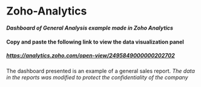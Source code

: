 # Zoho-Analytics
***Dashboard of General Analysis example made in Zoho Analytics***
#### Copy and paste the following link to view the data visualization panel
##### https://analytics.zoho.com/open-view/2495849000000202702
The dashboard presented is an example of a general sales report. *The data in the reports was modified to protect the confidentiality of the company*
